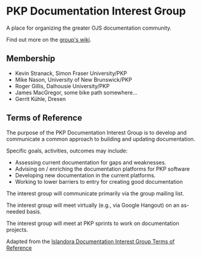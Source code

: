 # PKP Documentation Interest Group

A place for organizing the greater OJS documentation community.

Find out more on the <a href="https://github.com/pkp/documentation-interest-group/wiki">group's wiki</a>.

## Membership

- Kevin Stranack, Simon Fraser University/PKP
- Mike Nason, University of New Brunswick/PKP
- Roger Gillis, Dalhousie University/PKP
- James MacGregor, some bike path somewhere...
- Gerrit Kühle, Dresen

## Terms of Reference

The purpose of the PKP Documentation Interest Group is to develop and communicate a common approach to building and updating documentation.

Specific goals, activities, outcomes may include:

* Assessing current documentation for gaps and weaknesses.
* Advising on / enriching the documentation platforms for PKP software
* Developing new documentation in the current platforms.
* Working to lower barriers to entry for creating good documentation

The interest group will communicate primarily via the group mailing list.

The interest group will meet virtually (e.g., via Google Hangout) on an as-needed basis.

The interest group will meet at PKP sprints to work on documentation projects.

Adapted from the <a href="https://github.com/AhemNason/Islandora-Documentation-Interest-Group">Islandora Documentation Interest Group Terms of Reference</a>
